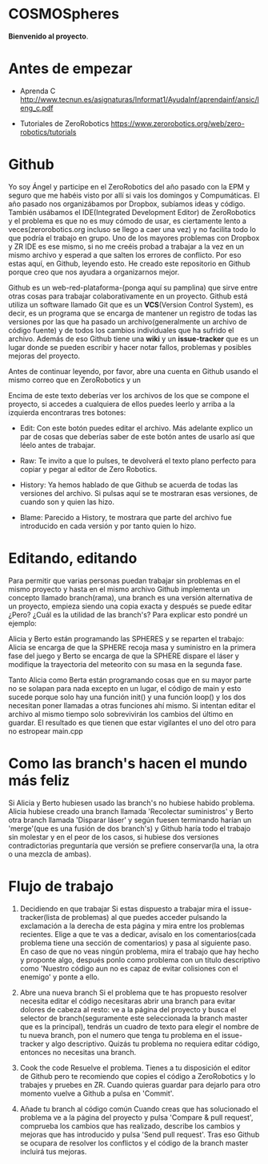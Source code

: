 COSMOSpheres
============

<b>Bienvenido al proyecto</b>.

Antes de empezar
================

+ Aprenda C
http://www.tecnun.es/asignaturas/Informat1/AyudaInf/aprendainf/ansic/leng_c.pdf

+ Tutoriales de ZeroRobotics
https://www.zerorobotics.org/web/zero-robotics/tutorials

Github
======

Yo soy Ángel y participe en el ZeroRobotics del año pasado con la EPM y
seguro que me habéis visto por allí si vais los domingos y Compumáticas.
El año pasado nos organizábamos por Dropbox, subíamos ideas y código.
También usábamos el IDE(Integrated Development Editor) de ZeroRobotics
y el problema es que no es muy cómodo de usar, es ciertamente lento a veces(zerorobotics.org incluso se llego a caer una vez) y no facilita todo lo que podría el trabajo en grupo.
Uno de los mayores problemas con Dropbox y ZR IDE es ese mismo,
si no me creéis probad a trabajar a la vez en un mismo archivo y
esperad a que salten los errores de conflicto. Por eso estas aquí, en Github, leyendo esto.
He creado este repositorio en Github porque creo que nos ayudara a organizarnos mejor.

Github es un web-red-plataforma-(ponga aquí su pamplina)
que sirve entre otras cosas para trabajar colaborativamente en un proyecto.
Github está utiliza un software llamado Git que es un <b>VCS</b>(Version Control System),
es decir, es un programa que se encarga de mantener un registro de todas las versiones
por las que ha pasado un archivo(generalmente un archivo de código fuente) y de todos los
cambios individuales que ha sufrido el archivo. Además de eso Github tiene una <b>wiki</b> y un
<b>issue-tracker</b> que es un lugar donde se pueden escribir y hacer notar fallos, problemas y posibles
mejoras del proyecto.

Antes de continuar leyendo, por favor, abre una cuenta en Github usando el mismo correo que en ZeroRobotics y un 

Encima de este texto deberías ver los archivos de los que se compone el proyecto, si accedes a cualquiera de
ellos puedes leerlo y arriba a la izquierda encontraras tres botones:
  
  + Edit: Con este botón puedes editar el archivo. Más adelante explico un par de cosas que deberías saber de este botón
  antes de usarlo así que léelo antes de trabajar.
  
  + Raw: Te invito a que lo pulses, te devolverá el texto plano perfecto para copiar y pegar al editor de Zero Robotics.
  
  + History: Ya hemos hablado de que Github se acuerda de todas las versiones del archivo. Si pulsas aquí se te
  mostraran esas versiones, de cuando son y quien las hizo.

  + Blame: Parecido a History, te mostrara que parte del archivo fue introducido en cada versión y por tanto quien lo hizo.

Editando, editando
==================

Para permitir que varias personas puedan trabajar sin problemas en el
mismo proyecto y hasta en el mismo archivo Github implementa un
concepto llamado branch(rama), una branch es una versión alternativa
de un proyecto, empieza siendo una copia exacta y después se puede
editar ¿Pero? ¿Cuál es la utilidad de las branch's? Para explicar esto
pondré un ejemplo:

Alicia y Berto están programando las SPHERES y se reparten el trabajo:
Alicia se encarga de que la SPHERE recoja masa y suministro en la primera fase del juego
y Berto se encarga de que la SPHERE dispare el láser y modifique la trayectoria del
meteorito con su masa en la segunda fase.

Tanto Alicia como Berta están programando cosas que en su
mayor parte no se solapan para nada excepto en un lugar,
el código de main y esto sucede porque solo hay una función init() y
una función loop() y los dos necesitan poner llamadas a otras funciones ahí mismo.
Si intentan editar el archivo al mismo tiempo solo sobrevivirán los cambios del último en guardar.
El resultado es que tienen que estar vigilantes el uno del otro para no estropear main.cpp

Como las branch's hacen el mundo más feliz
==========================================

Si Alicia y Berto hubiesen usado las branch's no hubiese habido problema.
Alicia hubiese creado una branch llamada 'Recolectar suministros'
y Berto otra branch llamada 'Disparar láser' y según fuesen terminando
harían un 'merge'(que es una fusión de dos branch's) y Github haría todo
el trabajo sin molestar y en el peor de los casos, si hubiese dos versiones
contradictorias preguntaría que versión se prefiere conservar(la una, la otra o una mezcla de ambas).

Flujo de trabajo
================

1. Decidiendo en que trabajar
Si estas dispuesto a trabajar mira el issue-tracker(lista de problemas) al que puedes acceder pulsando la exclamación
a la derecha de esta página y mira entre los problemas recientes. Elige a que te vas a dedicar,
avísalo en los comentarios(cada problema tiene una sección de comentarios) y pasa al siguiente paso.
En caso de que no veas ningún problema, mira el trabajo que hay hecho y proponte algo,
después ponlo como problema con un titulo descriptivo como 'Nuestro código aun no es capaz de evitar colisiones con
el enemigo' y ponte a ello.

2. Abre una nueva branch
Si el problema que te has propuesto resolver necesita editar el código necesitaras abrir una branch para evitar
dolores de cabeza al resto: ve a la página del proyecto y busca el selector de branch(seguramente este seleccionada
la branch master que es la principal), tendrás un cuadro de texto para elegir el nombre de tu nueva branch, pon el numero
que tenga tu problema en el issue-tracker y algo descriptivo.
Quizás tu problema no requiera editar código, entonces no necesitas una branch.

3. Cook the code
Resuelve el problema. Tienes a tu disposición el editor de Github pero te recomiendo que copies el código a ZeroRobotics
y lo trabajes y pruebes en ZR. Cuando quieras guardar para dejarlo para otro momento vuelve a Github a pulsa en 'Commit'.

4. Añade tu branch al código común
Cuando creas que has solucionado el problema ve a la página del proyecto y pulsa 'Compare & pull request', comprueba los
cambios que has realizado, describe los cambios y mejoras que has introducido y pulsa 'Send pull request'. Tras eso Github
se ocupara de resolver los conflictos y el código de la branch master incluirá tus mejoras.
